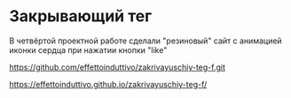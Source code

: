 # Закрывающий тег 
В четвёртой проектной работе сделали "резиновый" сайт с анимацией иконки сердца при нажатии кнопки "like"

https://github.com/effettoinduttivo/zakrivayuschiy-teg-f.git

https://effettoinduttivo.github.io/zakrivayuschiy-teg-f/